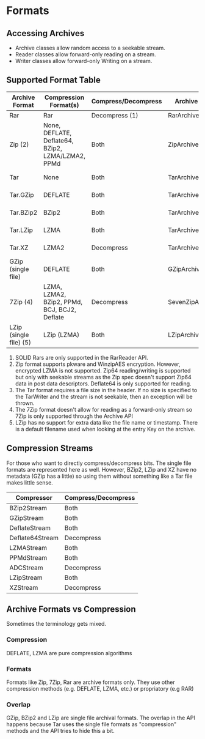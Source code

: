 # Formats

## Accessing Archives

- Archive classes allow random access to a seekable stream.
- Reader classes allow forward-only reading on a stream.
- Writer classes allow forward-only Writing on a stream.

## Supported Format Table

| Archive Format | Compression Format(s) | Compress/Decompress | Archive API | Reader API | Writer API |
| --- | --- | --- | --- | --- | --- |
| Rar | Rar | Decompress (1) | RarArchive | RarReader | N/A |
| Zip (2) | None, DEFLATE, Deflate64, BZip2, LZMA/LZMA2, PPMd | Both | ZipArchive | ZipReader | ZipWriter |
| Tar | None | Both | TarArchive | TarReader | TarWriter (3)  |
| Tar.GZip | DEFLATE | Both | TarArchive | TarReader | TarWriter (3)  |
| Tar.BZip2 | BZip2 | Both | TarArchive | TarReader | TarWriter (3)  |
| Tar.LZip | LZMA | Both | TarArchive | TarReader | TarWriter (3)  |
| Tar.XZ | LZMA2 | Decompress | TarArchive | TarReader | TarWriter (3)  |
| GZip (single file) | DEFLATE | Both | GZipArchive | GZipReader | GZipWriter |
| 7Zip (4) | LZMA, LZMA2, BZip2, PPMd, BCJ, BCJ2, Deflate | Decompress | SevenZipArchive | N/A | N/A |
| LZip (single file) (5) | LZip (LZMA) | Both | LZipArchive | LZipReader | LZipWriter |

 1. SOLID Rars are only supported in the RarReader API.
 2. Zip format supports pkware and WinzipAES encryption.  However, encrypted LZMA is not supported.  Zip64 reading/writing is supported but only with seekable streams as the Zip spec doesn't support Zip64 data in post data descriptors.  Deflate64 is only supported for reading.
 3. The Tar format requires a file size in the header.  If no size is specified to the TarWriter and the stream is not seekable, then an exception will be thrown.
 4. The 7Zip format doesn't allow for reading as a forward-only stream so 7Zip is only supported through the Archive API
 5. LZip has no support for extra data like the file name or timestamp.  There is a default filename used when looking at the entry Key on the archive.

## Compression Streams

For those who want to directly compress/decompress bits.  The single file formats are represented here as well.  However, BZip2, LZip and XZ have no metadata (GZip has a little) so using them without something like a Tar file makes little sense.

| Compressor | Compress/Decompress |
| --- | --- |
| BZip2Stream | Both |
| GZipStream | Both |
| DeflateStream | Both |
| Deflate64Stream | Decompress |
| LZMAStream | Both |
| PPMdStream | Both |
| ADCStream | Decompress |
| LZipStream | Both |
| XZStream | Decompress |

## Archive Formats vs Compression 

Sometimes the terminology gets mixed.

### Compression

DEFLATE, LZMA are pure compression algorithms

### Formats

Formats like Zip, 7Zip, Rar are archive formats only.  They use other compression methods (e.g. DEFLATE, LZMA, etc.) or propriatory (e.g RAR)

### Overlap

GZip, BZip2 and LZip are single file archival formats.  The overlap in the API happens because Tar uses the single file formats as "compression" methods and the API tries to hide this a bit.

